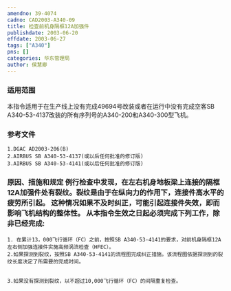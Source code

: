 ```yaml
---
amendno: 39-4074  
cadno: CAD2003-A340-09  
title: 检查前机身隔框12A加强件  
publishdate: 2003-06-20  
effdate: 2003-06-27  
tags: ["A340"]  
pns: []  
categories: 华东管理局  
author: 侯慧卿  
---
```

  
### 适用范围  
本指令适用于在生产线上没有完成49694号改装或者在运行中没有完成空客SB A340-53-4137改装的所有序列号的A340-200和A340-300型飞机。  
  
<!--more-->  
### 参考文件  
    1.DGAC AD2003-206(B)  
    2.AIRBUS SB A340-53-4137(或以后任何批准的修订版)  
    3.AIRBUS SB A340-53-4141(或以后任何批准的修订版)  
  
### 原因、措施和规定     例行检查中发现，在左右机身地板梁上连接的隔框12A加强件处有裂纹。裂纹是由于在纵向力的作用下，连接件高水平的疲劳所引起。     这种情况如果不及时纠正，可能引起连接件失效，即而影响飞机结构的整体性。     从本指令生效之日起必须完成下列工作，除非已经完成:  
    1. 在累计13，000飞行循环（FC）之前，按照SB A340-53-4141的要求，对前机身隔框12A左右侧加强连接件实施高频涡流检查（HFEC）。  
    2.如果探测到裂纹，按照SB A340-53-4141的流程图完成纠正措施。该流程图依据探测到的裂纹长度决定了所需要的完成时间。  
  
  
    3.如果没有探测到裂纹，以不超过10,000飞行循环（FC）的间隔重复检查。  
